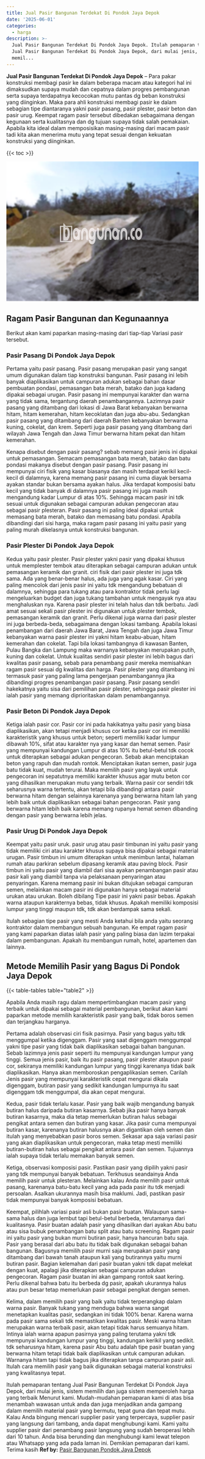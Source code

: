 ```yaml
---
title: Jual Pasir Bangunan Terdekat Di Pondok Jaya Depok
date: '2025-06-01'
categories:
  - harga
description: >-
  Jual Pasir Bangunan Terdekat Di Pondok Jaya Depok. Itulah pemaparan tentang
  Jual Pasir Bangunan Terdekat Di Pondok Jaya Depok, dari mulai jenis, sistem
  memil...
---
```


**Jual Pasir Bangunan Terdekat Di Pondok Jaya Depok** – Para pakar konstruksi membagi pasir ke dalam beberapa macam atau kategori hal ini dimaksudkan supaya mudah dan cepatnya dalam progres pembangunan serta supaya terdapatnya kecocokan mutu pantas dg beban konstruksi yang diinginkan. Maka para ahli konstruksi membagi pasir ke dalam sebagian tipe diantaranya yakni pasir pasang, pasir plester, pasir beton dan pasir urug. Keempat ragam pasir tersebut dibedakan sebagaimana dengan kegunaan serta kualitasnya dan dg tujuan supaya tidak salah pemakaian. Apabila kita ideal dalam memposisikan masing-masing dari macam pasir tadi kita akan menerima mutu yang tepat sesuai dengan kekuatan konstruksi yang diinginkan.

{{< toc >}}

![Jual Pasir Bangunan Terdekat Di Pondok Jaya Depok](/images/jual-pasir-bangunan-43.png)

## Ragam Pasir Bangunan dan Kegunaannya

Berikut akan kami paparkan masing-masing dari tiap-tiap Variasi pasir tersebut.

### Pasir Pasang Di Pondok Jaya Depok

Pertama yaitu pasir pasang. Pasir pasang merupakan pasir yang sangat umum digunakan dalam tiap konstruksi bangunan. Pasir pasang ini lebih banyak diaplikasikan untuk campuran adukan sebagai bahan dasar pembuatan pondasi, pemasangan bata merah, batako dan juga kadang dipakai sebagai urugan. Pasir pasang ini mempunyai karakter dan warna yang tidak sama, tergantung daerah penambangannya. Lazimnya pasir pasang yang ditambang dari lokasi di Jawa Barat kebanyakan berwarna hitam, hitam kemerahan, hitam kecoklatan dan juga abu-abu. Sedangkan pasir pasang yang ditambang dari daerah Banten kebanyakan berwarna kuning, cokelat, dan krem. Seperti juga pasir pasang yang ditambang dari wilayah Jawa Tengah dan Jawa Timur berwarna hitam pekat dan hitam kemerahan.

Kenapa disebut dengan pasir pasang? sebab memang pasir jenis ini dipakai untuk pemasangan. Semacam pemasangan bata merah, batako dan batu pondasi makanya disebut dengan pasir pasang. Pasir pasang ini mempunyai ciri fisik yang kasar biasanya dan masih terdapat kerikil kecil-kecil di dalamnya, karena memang pasir pasang ini cuma diayak bersama ayakan standar bukan bersama ayakan halus. Jika terdapat komposisi batu kecil yang tidak banyak di dalamnya pasir pasang ini juga masih mengandung kadar Lumpur di atas 10%. Sehingga macam pasir ini tdk sesuai untuk digunakan sebagai campuran adukan pengecoran atau sebagai pasir plesteran. Pasir pasang ini paling ideal dipakai untuk memasang bata merah, batako dan memasang batu pondasi. Apabila dibandingi dari sisi harga, maka ragam pasir pasang ini yaitu pasir yang paling murah dikelasnya untuk konstruksi bangunan.

### Pasir Plester Di Pondok Jaya Depok

Kedua yaitu pasir plester. Pasir plester yakni pasir yang dipakai khusus untuk memplester tembok atau diterapkan sebagai campuran adukan untuk pemasangan keramik dan granit. ciri fisik dari pasir plester ini juga tdk sama. Ada yang benar-benar halus, ada juga yang agak kasar. Ciri yang paling mencolok dari jenis pasir ini yaitu tdk mengandung bebatuan di dalamnya, sehingga para tukang atau para kontraktor tidak perlu lagi mengeluarkan budget dan juga tukang tambahan untuk mengayak nya atau menghaluskan nya. Karena pasir plester ini telah halus dan tdk berbatu. Jadi amat sesuai sekali pasir plester ini digunakan untuk plester tembok, pemasangan keramik dan granit. Perlu dikenal juga warna dari pasir plester ini juga berbeda-beda, sebagaimana dengan lokasi tambang. Apabila lokasi penambangan dari daerah Jawa Barat, Jawa Tengah dan juga Jawa Timur kebanyakan warna pasir plester ini yakni hitam keabu-abuan, hitam kemerahan dan cokelat. Tapi bila lokasi tambangnya di kawasan Banten, Pulau Bangka dan Lampung maka warnanya kebanyakan merupakan putih, kuning dan cokelat. Untuk kualitas sendiri pasir plester ini lebih bagus dari kwalitas pasir pasang, sebab para penambang pasir mereka memisahkan ragam pasir sesuai dg kwalitas dan harga. Pasir plester yang ditambang ini termasuk pasir yang paling lama pengerjaan penambangannya jika dibandingi progres penambangan pasir pasang. Pasir pasang sendiri hakekatnya yaitu sisa dari pemilihan pasir plester, sehingga pasir plester ini ialah pasir yang memang diprioritaskan dalam penambangannya.

### Pasir Beton Di Pondok Jaya Depok

Ketiga ialah pasir cor. Pasir cor ini pada hakikatnya yaitu pasir yang biasa diaplikasikan, akan tetapi menjadi khusus cor ketika pasir cor ini memiliki karakteristik yang khusus untuk beton; seperti memiliki kadar lumpur dibawah 10%, sifat atau karakter nya yang kasar dan hemat semen. Pasir yang mempunyai kandungan Lumpur di atas 10% itu betul-betul tdk cocok untuk diterapkan sebagai adukan pengecoran. Sebab akan menciptakan beton yang rapuh dan mudah rontok. Menciptakan ikatan semen, pasir juga batu tidak kuat, mudah terurai. Maka memilih pasir yang layak untuk pengecoran ini sepatutnya memiliki karakter khusus agar mutu beton cor yang dihasilkan merupakan mutu yang terbaik. Warna pasir cor sendiri tdk seharusnya warna tertentu, akan tetapi bila dibandingi antara pasir berwarna hitam dengan selainnya karenanya yang berwarna hitam lah yang lebih baik untuk diaplikasikan sebagai bahan pengecoran. Pasir yang berwarna hitam lebih baik karena memang rupanya hemat semen dibanding dengan pasir yang berwarna lebih jelas.

### Pasir Urug Di Pondok Jaya Depok

Keempat yaitu pasir uruk. pasir urug atau pasir timbunan ini yaitu pasir yang tidak memiliki ciri atau karakter khusus supaya bisa dipakai sebagai material urugan. Pasir timbun ini umum diterapkan untuk menimbun lantai, halaman rumah atau parkiran sebelum dipasang keramik atau paving block. Pasir timbun ini yaitu pasir yang diambil dari sisa ayakan penambangan pasir atau pasir kali yang diambil tanpa via pelaksanaan penyaringan atau penyaringan. Karena memang pasir ini bukan ditujukan sebagai campuran semen, melainkan macam pasir ini digunakan hanya sebagai material urukan atau urukan. Boleh dibilang Tipe pasir ini yakni pasir bebas. Apakah warna ataupun karakternya bebas, tidak khusus. Apakah memiliki komposisi lumpur yang tinggi maupun tdk, tdk akan berdampak sama sekali.

Itulah sebagian tipe pasir yang mesti Anda ketahui bila anda yaitu seorang kontraktor dalam membangun sebuah bangunan. Ke empat ragam pasir yang kami paparkan diatas ialah pasir yang paling biasa dan lazim terpakai dalam pembangunan. Apakah itu membangun rumah, hotel, apartemen dan lainnya.

## Metode Memilih Pasir yang Bagus Di Pondok Jaya Depok

{{< table-tables table="table2" >}}

Apabila Anda masih ragu dalam mempertimbangkan macam pasir yang terbaik untuk dipakai sebagai material pembangunan, berikut akan kami paparkan metode memilih karakteristik pasir yang baik, tidak boros semen dan terjangkau harganya.

Pertama adalah observasi ciri fisik pasirnya. Pasir yang bagus yaitu tdk menggumpal ketika digenggam. Pasir yang saat digenggam menggumpal yakni tipe pasir yang tidak baik diaplikasikan sebagai bahan bangunan. Sebab lazimnya jenis pasir seperti itu mempunyai kandungan lumpur yang tinggi. Semua jenis pasir, baik itu pasir pasang, pasir plester ataupun pasir cor, sekiranya memiliki kandungan lumpur yang tinggi karenanya tidak baik diaplikasikan. Hanya akan memboroskan pengaplikasian semen. Carilah Jenis pasir yang mempunyai karakteristik cepat mengurai dikala digenggam, butiran pasir yang sedikit kandungan lumpurnya itu saat digenggam tdk menggumpal, dia akan cepat mengurai.

Kedua, pasir tidak terlalu kasar. Pasir yang baik wajib mengandung banyak butiran halus daripada butiran kasarnya. Sebab jika pasir hanya banyak butiran kasarnya, maka dia tetap memerlukan butiran halus sebagai pengikat antara semen dan butiran yang kasar. Jika pasir cuma mempunyai butiran kasar, karenanya butiran halusnya akan digantikan oleh semen dan itulah yang menyebabkan pasir boros semen. Sekasar apa saja variasi pasir yang akan diaplikasikan untuk pengecoran, maka tetap mesti memiliki butiran-butiran halus sebagai pengikat antara pasir dan semen. Tujuannya ialah supaya tidak terlalu memakan banyak semen.

Ketiga, observasi komposisi pasir. Pastikan pasir yang dipilih yakni pasir yang tdk mempunyai banyak bebatuan. Terkhusus seandainya Anda memilih pasir untuk plesteran. Melainkan kalau Anda memilih pasir untuk pasang, karenanya batu-batu kecil yang ada pada pasir itu tdk menjadi persoalan. Asalkan ukurannya masih bisa maklumi. Jadi, pastikan pasir tidak mempunyai banyak komposisi bebatuan.

Keempat, pilihlah variasi pasir asli bukan pasir buatan. Walaupun sama-sama halus dan juga lembut tapi betul-betul berbeda, terutamanya dari kualitasnya. Pasir buatan adalah pasir yang dihasilkan dari ayakan Abu batu atau sisa bubuk penambangan batu split atau batu screening. Ragam pasir ini yaitu pasir yang bukan murni butiran pasir, hanya hancuran batu saja. Pasir yang berasal dari abu batu itu tidak baik digunakan sebagai bahan bangunan. Bagusnya memilih pasir murni saja merupakan pasir yang ditambang dari bawah tanah ataupun kali yang butirannya yaitu murni butiran pasir. Bagian kelemahan dari pasir buatan yakni tdk dapat melekat dengan kuat, apalagi jika diterapkan sebagai campuran adukan pengecoran. Ragam pasir buatan ini akan gampang rontok saat kering. Perlu dikenal bahwa batu itu berbeda dg pasir, apakah ukurannya halus atau pun besar tetap memerlukan pasir sebagai pengikat dengan semen.

Kelima, dalam memilih pasir yang baik yaitu tidak terperangkap dalam warna pasir. Banyak tukang yang menduga bahwa warna sangat menetapkan kualitas pasir, sedangkan ini tidak 100% benar. Karena warna pada pasir sama sekali tdk memastikan kwalitas pasir. Meski warna hitam merupakan warna terbaik pasir, akan tetapi tidak harus semuanya hitam. Intinya ialah warna apapun pasirnya yang paling terutama yakni tdk mempunyai kandungan lumpur yang tinggi, kandungan kerikil yang sedikit. tdk seharusnya hitam, karena pasir Abu batu adalah tipe pasir buatan yang berwarna hitam tetapi tidak baik diaplikasikan untuk campuran adukan. Warnanya hitam tapi tidak bagus jika diterapkan tanpa campuran pasir asli. Itulah cara memilih pasir yang baik digunakan sebagai material konstruksi yang kwalitasnya tepat.

Itulah pemaparan tentang Jual Pasir Bangunan Terdekat Di Pondok Jaya Depok, dari mulai jenis, sistem memilih dan juga sistem memperoleh harga yang terbaik Menurut kami. Mudah-mudahan pemaparan kami di atas bisa menambah wawasan untuk anda dan juga menjadikan anda gampang dalam memilih material pasir yang bermutu, tepat guna dan tepat mutu. Kalau Anda bingung mencari supplier pasir yang terpercaya, supplier pasir yang langsung dari tambang, anda dapat menghubungi kami. Kami yaitu supplier pasir dari penambang pasir langsung yang sudah beroperasi lebih dari 10 tahun. Anda bisa berunding dan menghubungi kami lewat telepon atau Whatsapp yang ada pada laman ini. Demikian pemaparan dari kami. Terima kasih
**Ref by:** [Pasir Bangunan Pondok Jaya Depok](https://id.wikipedia.org/wiki/Pasir)
